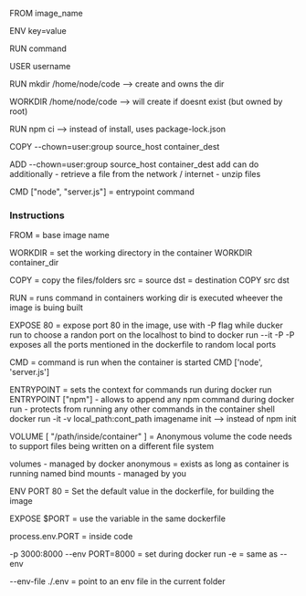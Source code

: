 FROM image_name

ENV key=value

RUN command

USER username

RUN mkdir /home/node/code --> create and owns the dir

WORKDIR /home/node/code --> will create if doesnt exist (but owned by root) 

RUN npm ci --> instead of install, uses package-lock.json

COPY --chown=user:group source_host container_dest

ADD --chown=user:group source_host container_dest
add can do additionally
    - retrieve a file from the network / internet
    - unzip files 

CMD ["node", "server.js"] = entrypoint command

### Instructions


FROM = base image name

WORKDIR = set the working directory in the container
    WORKDIR container_dir


COPY = copy the files/folders
    src = source
    dst = destination
    COPY src dst

RUN = runs command in containers working dir
        is executed wheever the image is buing built

EXPOSE 80 = expose port 80 in the image, use with -P flag while ducker run to choose a randon port on the localhost to bind to
    docker run --it -P 
        -P exposes all the ports mentioned in the dockerfile to random local ports

CMD = command is run when the container is started
    CMD ['node', 'server.js']

ENTRYPOINT = sets the context for commands run during docker run
    ENTRYPOINT ["npm"]
        - allows to append any npm command during docker run
        - protects from running any other commands in the container shell 
        docker run -it -v local_path:cont_path imagename init --> instead of npm init


VOLUME [ "/path/inside/container" ] = Anonymous volume
the code needs to support files being written on a different file system

volumes - managed by docker
    anonymous = exists as long as container is running
    named
bind mounts - managed by you


ENV PORT 80 = Set the default value in the dockerfile, for building the image

EXPOSE $PORT = use the variable in the same dockerfile

process.env.PORT = inside code

-p 3000:8000 --env PORT=8000 = set during docker run 
-e = same as --env

--env-file ./.env = point to an env file in the current folder
